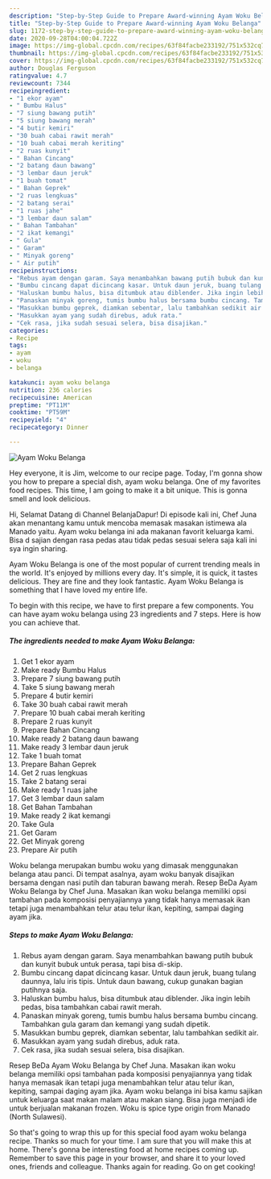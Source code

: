 ```yaml
---
description: "Step-by-Step Guide to Prepare Award-winning Ayam Woku Belanga"
title: "Step-by-Step Guide to Prepare Award-winning Ayam Woku Belanga"
slug: 1172-step-by-step-guide-to-prepare-award-winning-ayam-woku-belanga
date: 2020-09-28T04:00:04.722Z
image: https://img-global.cpcdn.com/recipes/63f84facbe233192/751x532cq70/ayam-woku-belanga-foto-resep-utama.jpg
thumbnail: https://img-global.cpcdn.com/recipes/63f84facbe233192/751x532cq70/ayam-woku-belanga-foto-resep-utama.jpg
cover: https://img-global.cpcdn.com/recipes/63f84facbe233192/751x532cq70/ayam-woku-belanga-foto-resep-utama.jpg
author: Douglas Ferguson
ratingvalue: 4.7
reviewcount: 7344
recipeingredient:
- "1 ekor ayam"
- " Bumbu Halus"
- "7 siung bawang putih"
- "5 siung bawang merah"
- "4 butir kemiri"
- "30 buah cabai rawit merah"
- "10 buah cabai merah keriting"
- "2 ruas kunyit"
- " Bahan Cincang"
- "2 batang daun bawang"
- "3 lembar daun jeruk"
- "1 buah tomat"
- " Bahan Geprek"
- "2 ruas lengkuas"
- "2 batang serai"
- "1 ruas jahe"
- "3 lembar daun salam"
- " Bahan Tambahan"
- "2 ikat kemangi"
- " Gula"
- " Garam"
- " Minyak goreng"
- " Air putih"
recipeinstructions:
- "Rebus ayam dengan garam. Saya menambahkan bawang putih bubuk dan kunyit bubuk untuk perasa, tapi bisa di-skip."
- "Bumbu cincang dapat dicincang kasar. Untuk daun jeruk, buang tulang daunnya, lalu iris tipis. Untuk daun bawang, cukup gunakan bagian putihnya saja."
- "Haluskan bumbu halus, bisa ditumbuk atau diblender. Jika ingin lebih pedas, bisa tambahkan cabai rawit merah."
- "Panaskan minyak goreng, tumis bumbu halus bersama bumbu cincang. Tambahkan gula garam dan kemangi yang sudah dipetik."
- "Masukkan bumbu geprek, diamkan sebentar, lalu tambahkan sedikit air."
- "Masukkan ayam yang sudah direbus, aduk rata."
- "Cek rasa, jika sudah sesuai selera, bisa disajikan."
categories:
- Recipe
tags:
- ayam
- woku
- belanga

katakunci: ayam woku belanga 
nutrition: 236 calories
recipecuisine: American
preptime: "PT11M"
cooktime: "PT59M"
recipeyield: "4"
recipecategory: Dinner

---
```



![Ayam Woku Belanga](https://img-global.cpcdn.com/recipes/63f84facbe233192/751x532cq70/ayam-woku-belanga-foto-resep-utama.jpg)

Hey everyone, it is Jim, welcome to our recipe page. Today, I'm gonna show you how to prepare a special dish, ayam woku belanga. One of my favorites food recipes. This time, I am going to make it a bit unique. This is gonna smell and look delicious.

Hi, Selamat Datang di Channel BelanjaDapur! Di episode kali ini, Chef Juna akan menantang kamu untuk mencoba memasak masakan istimewa ala Manado yaitu. Ayam woku belanga ini ada makanan favorit keluarga kami. Bisa d sajian dengan rasa pedas atau tidak pedas sesuai selera saja kali ini sya ingin sharing.

Ayam Woku Belanga is one of the most popular of current trending meals in the world. It's enjoyed by millions every day. It's simple, it is quick, it tastes delicious. They are fine and they look fantastic. Ayam Woku Belanga is something that I have loved my entire life.


To begin with this recipe, we have to first prepare a few components. You can have ayam woku belanga using 23 ingredients and 7 steps. Here is how you can achieve that.

<!--inarticleads1-->

##### The ingredients needed to make Ayam Woku Belanga:

1. Get 1 ekor ayam
1. Make ready  Bumbu Halus
1. Prepare 7 siung bawang putih
1. Take 5 siung bawang merah
1. Prepare 4 butir kemiri
1. Take 30 buah cabai rawit merah
1. Prepare 10 buah cabai merah keriting
1. Prepare 2 ruas kunyit
1. Prepare  Bahan Cincang
1. Make ready 2 batang daun bawang
1. Make ready 3 lembar daun jeruk
1. Take 1 buah tomat
1. Prepare  Bahan Geprek
1. Get 2 ruas lengkuas
1. Take 2 batang serai
1. Make ready 1 ruas jahe
1. Get 3 lembar daun salam
1. Get  Bahan Tambahan
1. Make ready 2 ikat kemangi
1. Take  Gula
1. Get  Garam
1. Get  Minyak goreng
1. Prepare  Air putih


Woku belanga merupakan bumbu woku yang dimasak menggunakan belanga atau panci. Di tempat asalnya, ayam woku banyak disajikan bersama dengan nasi putih dan taburan bawang merah. Resep BeDa Ayam Woku Belanga by Chef Juna. Masakan ikan woku belanga memiliki opsi tambahan pada komposisi penyajiannya yang tidak hanya memasak ikan tetapi juga menambahkan telur atau telur ikan, kepiting, sampai daging ayam jika. 

<!--inarticleads2-->

##### Steps to make Ayam Woku Belanga:

1. Rebus ayam dengan garam. Saya menambahkan bawang putih bubuk dan kunyit bubuk untuk perasa, tapi bisa di-skip.
1. Bumbu cincang dapat dicincang kasar. Untuk daun jeruk, buang tulang daunnya, lalu iris tipis. Untuk daun bawang, cukup gunakan bagian putihnya saja.
1. Haluskan bumbu halus, bisa ditumbuk atau diblender. Jika ingin lebih pedas, bisa tambahkan cabai rawit merah.
1. Panaskan minyak goreng, tumis bumbu halus bersama bumbu cincang. Tambahkan gula garam dan kemangi yang sudah dipetik.
1. Masukkan bumbu geprek, diamkan sebentar, lalu tambahkan sedikit air.
1. Masukkan ayam yang sudah direbus, aduk rata.
1. Cek rasa, jika sudah sesuai selera, bisa disajikan.


Resep BeDa Ayam Woku Belanga by Chef Juna. Masakan ikan woku belanga memiliki opsi tambahan pada komposisi penyajiannya yang tidak hanya memasak ikan tetapi juga menambahkan telur atau telur ikan, kepiting, sampai daging ayam jika. Ayam woku belanga ini bisa kamu sajikan untuk keluarga saat makan malam atau makan siang. Bisa juga menjadi ide untuk berjualan makanan frozen. Woku is spice type origin from Manado (North Sulawesi). 

So that's going to wrap this up for this special food ayam woku belanga recipe. Thanks so much for your time. I am sure that you will make this at home. There's gonna be interesting food at home recipes coming up. Remember to save this page in your browser, and share it to your loved ones, friends and colleague. Thanks again for reading. Go on get cooking!
